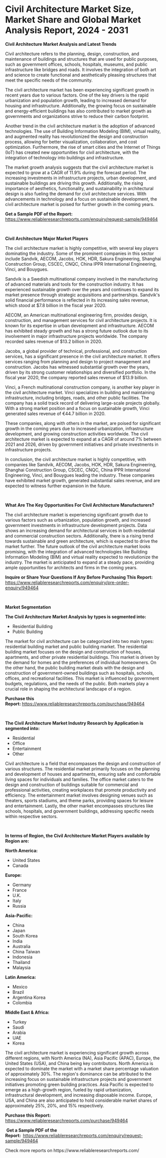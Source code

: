 <p><h1>Civil Architecture Market Size, Market Share and Global Market Analysis Report, 2024 - 2031</h1></p><p><strong>Civil Architecture Market Analysis and Latest Trends</strong></p>
<p><p>Civil architecture refers to the planning, design, construction, and maintenance of buildings and structures that are used for public purposes, such as government offices, schools, hospitals, museums, and public infrastructure like bridges and roads. It involves the integration of both art and science to create functional and aesthetically pleasing structures that meet the specific needs of the community.</p><p>The civil architecture market has been experiencing significant growth in recent years due to various factors. One of the key drivers is the rapid urbanization and population growth, leading to increased demand for housing and infrastructure. Additionally, the growing focus on sustainable and energy-efficient buildings has also contributed to market growth as governments and organizations strive to reduce their carbon footprint.</p><p>Another trend in the civil architecture market is the adoption of advanced technologies. The use of Building Information Modeling (BIM), virtual reality, and augmented reality has revolutionized the design and construction process, allowing for better visualization, collaboration, and cost optimization. Furthermore, the rise of smart cities and the Internet of Things (IoT) has created new opportunities for civil architecture, with the integration of technology into buildings and infrastructure.</p><p>The market growth analysis suggests that the civil architecture market is expected to grow at a CAGR of 11.9% during the forecast period. The increasing investments in infrastructure projects, urban development, and sustainable buildings are driving this growth. Additionally, the rising importance of aesthetics, functionality, and sustainability in architectural design is also fueling the demand for civil architecture services. With advancements in technology and a focus on sustainable development, the civil architecture market is poised for further growth in the coming years.</p></p>
<p><strong>Get a Sample PDF of the Report:&nbsp;</strong> <a href="https://www.reliableresearchreports.com/enquiry/request-sample/949464">https://www.reliableresearchreports.com/enquiry/request-sample/949464</a></p>
<p>&nbsp;</p>
<p><strong>Civil Architecture Major Market Players</strong></p>
<p><p>The civil architecture market is highly competitive, with several key players dominating the industry. Some of the prominent companies in this sector include Sandvik, AECOM, Jacobs, HOK, HDR, Sakura Engineering, Shanghai Construction Group, CSCEC, CNQC, China IPPR International Engineering, Vinci, and Bouygues.</p><p>Sandvik is a Swedish multinational company involved in the manufacturing of advanced materials and tools for the construction industry. It has experienced sustainable growth over the years and continues to expand its market presence through strategic acquisitions and partnerships. Sandvik's solid financial performance is reflected in its increasing sales revenue, which stood at $7.8 billion in the fiscal year 2020.</p><p>AECOM, an American multinational engineering firm, provides design, construction, and management services for civil architecture projects. It is known for its expertise in urban development and infrastructure. AECOM has exhibited steady growth and has a strong future outlook due to its involvement in major infrastructure projects worldwide. The company recorded sales revenue of $13.2 billion in 2020.</p><p>Jacobs, a global provider of technical, professional, and construction services, has a significant presence in the civil architecture market. It offers services ranging from planning and design to project management and construction. Jacobs has witnessed substantial growth over the years, driven by its strong customer relationships and diversified portfolio. In the fiscal year 2020, the company reported sales revenue of $13.9 billion.</p><p>Vinci, a French multinational construction company, is another key player in the civil architecture market. Vinci specializes in building and maintaining infrastructure, including bridges, roads, and other public facilities. The company has a solid track record of delivering large-scale projects globally. With a strong market position and a focus on sustainable growth, Vinci generated sales revenue of €44.7 billion in 2020.</p><p>These companies, along with others in the market, are poised for significant growth in the coming years due to increased urbanization, infrastructure development, and growing construction activities worldwide. The civil architecture market is expected to expand at a CAGR of around 7% between 2021 and 2026, driven by government initiatives and private investments in infrastructure projects.</p><p>In conclusion, the civil architecture market is highly competitive, with companies like Sandvik, AECOM, Jacobs, HOK, HDR, Sakura Engineering, Shanghai Construction Group, CSCEC, CNQC, China IPPR International Engineering, Vinci, and Bouygues leading the industry. These companies have exhibited market growth, generated substantial sales revenue, and are expected to witness further expansion in the future.</p></p>
<p>&nbsp;</p>
<p><strong>What Are The Key Opportunities For Civil Architecture Manufacturers?</strong></p>
<p><p>The civil architecture market is experiencing significant growth due to various factors such as urbanization, population growth, and increased government investments in infrastructure development projects. Data shows an increasing demand for architectural services in both residential and commercial construction sectors. Additionally, there is a rising trend towards sustainable and green architecture, which is expected to drive the market further. The future outlook of the civil architecture market looks promising, with the integration of advanced technologies like Building Information Modeling (BIM) and virtual reality expected to revolutionize the industry. The market is anticipated to expand at a steady pace, providing ample opportunities for architects and firms in the coming years.</p></p>
<p><strong>Inquire or Share Your Questions If Any Before Purchasing This Report:</strong> <a href="https://www.reliableresearchreports.com/enquiry/pre-order-enquiry/949464">https://www.reliableresearchreports.com/enquiry/pre-order-enquiry/949464</a></p>
<p>&nbsp;</p>
<p><strong>Market Segmentation</strong></p>
<p><strong>The Civil Architecture Market Analysis by types is segmented into:</strong></p>
<p><ul><li>Residential Building</li><li>Public Building</li></ul></p>
<p><p>The market for civil architecture can be categorized into two main types: residential building market and public building market. The residential building market focuses on the design and construction of houses, apartments, and other private residential buildings. This market is driven by the demand for homes and the preferences of individual homeowners. On the other hand, the public building market deals with the design and construction of government-owned buildings such as hospitals, schools, offices, and recreational facilities. This market is influenced by government budgets, regulations, and the needs of the public. Both markets play a crucial role in shaping the architectural landscape of a region.</p></p>
<p><strong>Purchase this Report:&nbsp;</strong><a href="https://www.reliableresearchreports.com/purchase/949464">https://www.reliableresearchreports.com/purchase/949464</a></p>
<p>&nbsp;</p>
<p><strong>The Civil Architecture Market Industry Research by Application is segmented into:</strong></p>
<p><ul><li>Residential</li><li>Office</li><li>Entertainment</li><li>Other</li></ul></p>
<p><p>Civil architecture is a field that encompasses the design and construction of various structures. The residential market primarily focuses on the planning and development of houses and apartments, ensuring safe and comfortable living spaces for individuals and families. The office market caters to the design and construction of buildings suitable for commercial and professional activities, creating workplaces that promote productivity and efficiency. The entertainment market involves designing venues such as theaters, sports stadiums, and theme parks, providing spaces for leisure and entertainment. Lastly, the other market encompasses structures like schools, hospitals, and government buildings, addressing specific needs within respective sectors.</p></p>
<p>&nbsp;</p>
<p><strong>In terms of Region, the Civil Architecture Market Players available by Region are:</strong></p>
<p>
    <p> <strong> North America: </strong>
        <ul>
            <li>United States</li>
            <li>Canada</li>
        </ul>
        </p> 
    <p> <strong> Europe: </strong>
        <ul>
            <li>Germany</li>
            <li>France</li>
            <li>U.K.</li>
            <li>Italy</li>
            <li>Russia</li>
        </ul>
        </p> 
    <p> <strong> Asia-Pacific: </strong>
        <ul>
            <li>China</li>
            <li>Japan</li>
            <li>South Korea</li>
            <li>India</li>
            <li>Australia</li>
            <li>China Taiwan</li>
            <li>Indonesia</li>
            <li>Thailand</li>
            <li>Malaysia</li>
        </ul>
        </p> 
    <p> <strong> Latin America: </strong>
        <ul>
            <li>Mexico</li>
            <li>Brazil</li>
            <li>Argentina Korea</li>
            <li>Colombia</li>
        </ul>
        </p> 
    <p> <strong> Middle East & Africa: </strong>
        <ul>
            <li>Turkey</li>
            <li>Saudi</li>
            <li>Arabia</li>
            <li>UAE</li>
            <li>Korea</li>
        </ul>
    </p>
    </p>
<p><p>The civil architecture market is experiencing significant growth across different regions, with North America (NA), Asia Pacific (APAC), Europe, the United States (USA), and China being key contributors. North America is expected to dominate the market with a market share percentage valuation of approximately 30%. The region's dominance can be attributed to the increasing focus on sustainable infrastructure projects and government initiatives promoting green building practices. Asia Pacific is expected to emerge as a high-growth region, fueled by rapid urbanization, infrastructural development, and increasing disposable income. Europe, USA, and China are also anticipated to hold considerable market shares of approximately 25%, 20%, and 15% respectively.</p></p>
<p><strong>Purchase this Report: </strong><a href="https://www.reliableresearchreports.com/purchase/949464">https://www.reliableresearchreports.com/purchase/949464</a></p>
<p>&nbsp;<strong>Get a Sample PDF of the Report:&nbsp;&nbsp;</strong><a href="https://www.reliableresearchreports.com/enquiry/request-sample/949464">https://www.reliableresearchreports.com/enquiry/request-sample/949464</a></p>
<p><strong></strong></p>
<p>Check more reports on https://www.reliableresearchreports.com/</p>